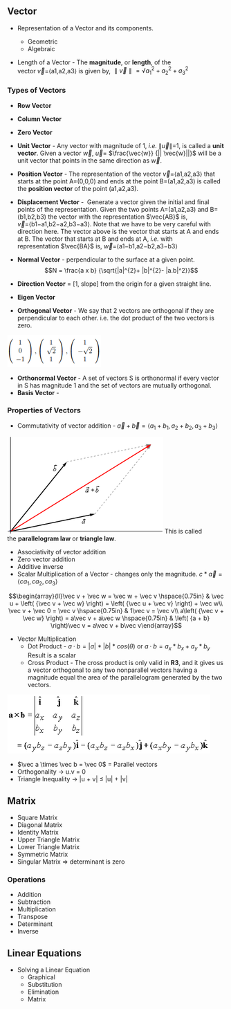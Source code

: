## Vector

- Representation of a Vector and its components.
	- Geometric
	- Algebraic
	
- Length of a Vector - The **magnitude**, or **length**, of the vector $\vec{v}$=⟨a1,a2,a3⟩ is given by,  $∥\vec{v}∥=√a_{1}^2+a_{2}^2+a_{3}^ 2$


### Types of Vectors

- **Row Vector**
- **Column Vector**
- **Zero Vector**
- **Unit Vector** - Any vector with magnitude of 1, _i.e._ ∥$\vec{u}$∥=1, is called a **unit vector**. Given a vector $\vec{w}$, $\vec{u}$= $\frac{\vec{w}} {|| \vec{w}||}$ will be a unit vector that points in the same direction as $\vec{w}$.

- **Position Vector** - The representation of the vector $\vec{v}$=⟨a1,a2,a3⟩ that starts at the point A=(0,0,0) and ends at the point B=(a1,a2,a3) is called the **position vector** of the point (a1,a2,a3).

- **Displacement Vector** -  Generate a vector given the initial and final points of the representation. Given the two points A=(a1,a2,a3) and B=(b1,b2,b3) the vector with the representation $\vec{AB}$ is, $\vec{v}$=⟨b1−a1,b2−a2,b3−a3⟩. Note that we have to be very careful with direction here. The vector above is the vector that starts at A and ends at B. The vector that starts at B and ends at A, _i.e._ with representation $\vec{BA}$ is, $\vec{w}$=⟨a1−b1,a2−b2,a3−b3⟩
- **Normal Vector** - perpendicular to the surface at a given point. 
$$N = \frac{a x b} {\sqrt{|a|^{2}+ |b|^{2}- |a.b|^2}}$$
- **Direction Vector** = [1, slope] from the origin for a given straight line.

- **Eigen Vector**
- **Orthogonal Vector** - We say that 2 vectors are orthogonal if they are perpendicular to each other. i.e. the dot product of the two vectors is zero.

![](Images/20231210175717.png)
- **Orthonormal Vector** - A set of vectors S is orthonormal if every vector in S has magnitude 1 and the set of vectors are mutually orthogonal.
- **Basis Vector** - 

### Properties of Vectors

- Commutativity of vector addition - $\vec{a} + \vec{b}=⟨a_1+b_1,a_2+b_2,a_3+b_3⟩$

![](Images/20231206113543.png) This is called the **parallelogram law** or **triangle law**.
	
- Associativity of vector addition
- Zero vector addition
- Additive inverse
- Scalar Multiplication of a Vector - changes only the magnitude. $c*\vec{a}=⟨ca_1,ca_2,ca_3⟩$

$$\begin{array}{ll}\vec v + \vec w = \vec w + \vec v \hspace{0.75in} & \vec u + \left( {\vec v + \vec w} \right) = \left( {\vec u + \vec v} \right) + \vec w\\ \vec v + \vec 0 = \vec v \hspace{0.75in} & 1\vec v = \vec v\\ a\left( {\vec v + \vec w} \right) = a\vec v + a\vec w \hspace{0.75in} & \left( {a + b} \right)\vec v = a\vec v + b\vec v\end{array}$$

- Vector Multiplication
	- Dot Product - $a · b = |a| * |b| * cos(θ)$ or $a · b = a_x * b_x + a_y * b_y$ Result is a scalar
	- Cross Product - The cross product is only valid in **R3**, and it gives us a vector orthogonal to any two nonparallel vectors having a magnitude equal the area of the parallelogram generated by the two vectors.

![](Images/20231206121716.png)

- $\vec a \times \vec b = \vec 0$ = Parallel vectors
- Orthogonality ->  u.v = 0
- Triangle Inequality -> |u + v| $\leq$ |u| + |v|
 

## Matrix

- Square Matrix
- Diagonal Matrix
- Identity Matrix
- Upper Triangle Matrix
- Lower Triangle Matrix
- Symmetric Matrix
- Singular Matrix => determinant is zero

### Operations

- Addition
- Subtraction
- Multiplication
- Transpose
- Determinant
- Inverse


## Linear Equations

- Solving a Linear Equation
	- Graphical
	- Substitution
	- Elimination
	- Matrix